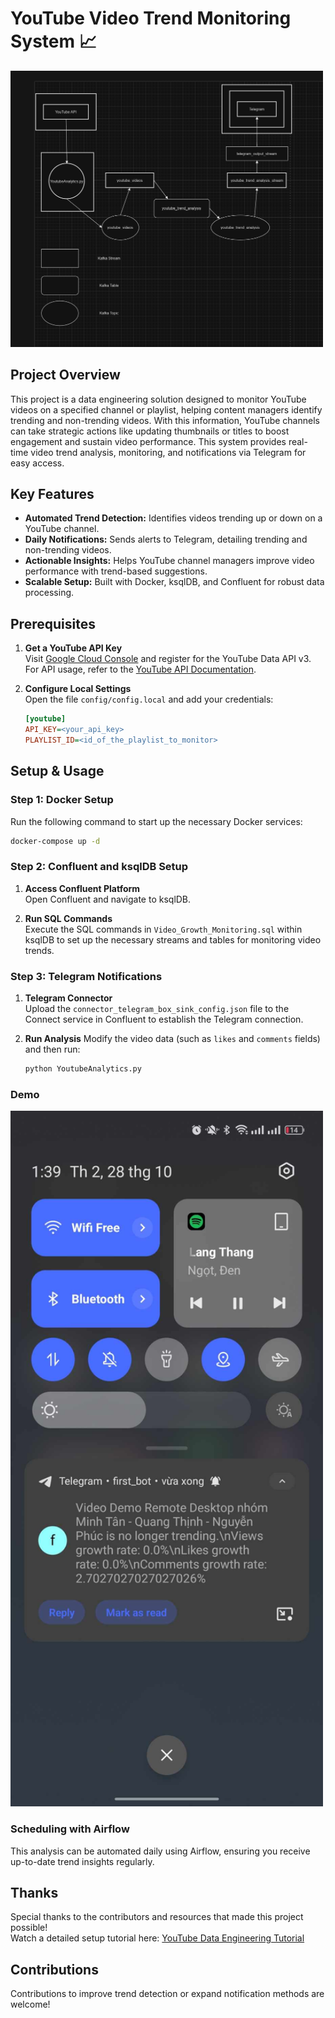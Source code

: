 # YouTube Video Trend Monitoring System 📈

<img src="https://github.com/NP10t/YouTube-Trend-Notifier/blob/main/assets/kafka_diagram.png" alt="image alt" width="500"/>

## Project Overview
This project is a data engineering solution designed to monitor YouTube videos on a specified channel or playlist, helping content managers identify trending and non-trending videos. With this information, YouTube channels can take strategic actions like updating thumbnails or titles to boost engagement and sustain video performance. This system provides real-time video trend analysis, monitoring, and notifications via Telegram for easy access.

## Key Features
- **Automated Trend Detection:** Identifies videos trending up or down on a YouTube channel.
- **Daily Notifications:** Sends alerts to Telegram, detailing trending and non-trending videos.
- **Actionable Insights:** Helps YouTube channel managers improve video performance with trend-based suggestions.
- **Scalable Setup:** Built with Docker, ksqlDB, and Confluent for robust data processing.

## Prerequisites
1. **Get a YouTube API Key**  
   Visit [Google Cloud Console](https://console.cloud.google.com/) and register for the YouTube Data API v3. For API usage, refer to the [YouTube API Documentation](https://developers.google.com/youtube/v3/docs).
  
2. **Configure Local Settings**  
   Open the file `config/config.local` and add your credentials:
   ```ini
   [youtube]
   API_KEY=<your_api_key>
   PLAYLIST_ID=<id_of_the_playlist_to_monitor> 
   ```

## Setup & Usage

### Step 1: Docker Setup
Run the following command to start up the necessary Docker services:
```bash
docker-compose up -d
```

### Step 2: Confluent and ksqlDB Setup
1. **Access Confluent Platform**  
   Open Confluent and navigate to ksqlDB.

2. **Run SQL Commands**  
   Execute the SQL commands in `Video_Growth_Monitoring.sql` within ksqlDB to set up the necessary streams and tables for monitoring video trends.

### Step 3: Telegram Notifications
1. **Telegram Connector**  
   Upload the `connector_telegram_box_sink_config.json` file to the Connect service in Confluent to establish the Telegram connection.
   
2. **Run Analysis**
   Modify the video data (such as `likes` and `comments` fields) and then run:
   ```bash
   python YoutubeAnalytics.py
   ```

### Demo
<img src="https://github.com/NP10t/YouTube-Trend-Notifier/blob/main/assets/demo.jpg" alt="image alt" width="500"/>


### Scheduling with Airflow
This analysis can be automated daily using Airflow, ensuring you receive up-to-date trend insights regularly.

## Thanks
Special thanks to the contributors and resources that made this project possible!  
Watch a detailed setup tutorial here: [YouTube Data Engineering Tutorial](https://www.youtube.com/watch?v=0aqSjJ3-4NI&t=991s)

## Contributions
Contributions to improve trend detection or expand notification methods are welcome!
